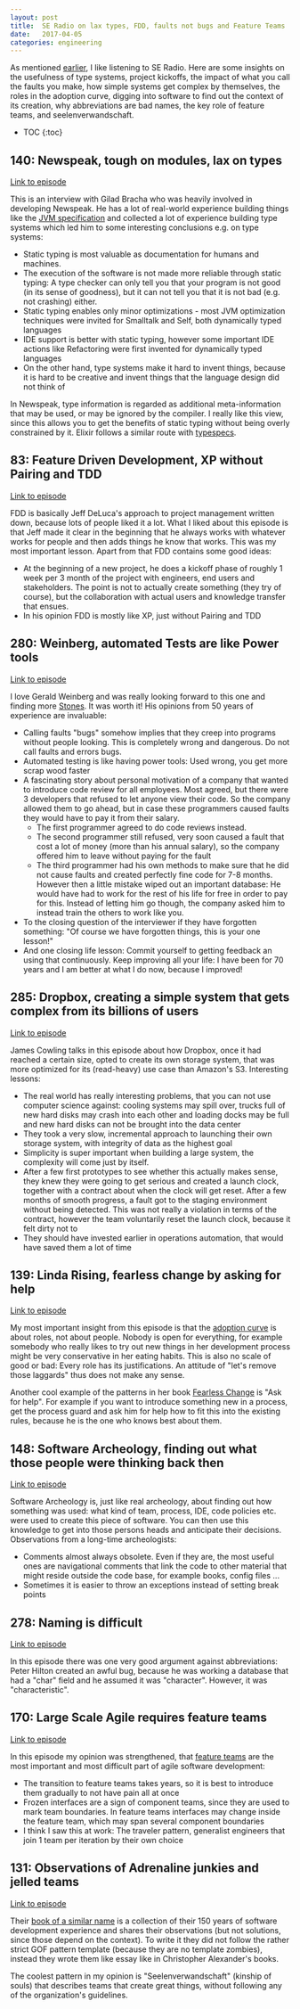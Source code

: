 ```yaml
---
layout: post
title:  SE Radio on lax types, FDD, faults not bugs and Feature Teams
date:   2017-04-05
categories: engineering
---
```


As mentioned [earlier](/engineering/2016/12/15/SE-Radio1.html), I like listening to SE Radio. Here are some insights on the usefulness of type systems, project kickoffs, the impact of what you call the faults you make, how simple systems get complex by themselves, the roles in the adoption curve, digging into software to find out the context of its creation, why abbreviations are bad names, the key role of feature teams, and seelenverwandschaft.

* TOC
{:toc}

## 140: Newspeak, tough on modules, lax on types
[Link to episode](http://www.se-radio.net/2009/07/episode-140-newspeak-and-pluggable-types-with-gilad-bracha/)

This is an interview with Gilad Bracha who was heavily involved in developing Newspeak. He has a lot of real-world experience building things like the [JVM specification](https://docs.oracle.com/javase/specs/jvms/se8/jvms8.pdf) and collected a lot of experience building type systems which led him to some interesting conclusions e.g. on type systems:

  * Static typing is most valuable as documentation for humans and machines. 
  * The execution of the software is not made more reliable through static typing: A type checker can only tell you that your program is not good (in its sense of goodness), but it can not tell you that it is not bad (e.g. not crashing) either. 
  * Static typing enables only minor optimizations - most JVM optimization techniques were invited for Smalltalk and Self, both dynamically typed languages
  * IDE support is better with static typing, however some important IDE actions like Refactoring were first invented for dynamically typed languages
  * On the other hand, type systems make it hard to invent things, because it is hard to be creative and invent things that the language design did not think of

In Newspeak, type information is regarded as additional meta-information that may be used, or may be ignored by the compiler. I really like this view, since this allows you to get the benefits of static typing without being overly constrained by it. Elixir follows a similar route with [typespecs](http://elixir-lang.org/getting-started/typespecs-and-behaviours.html).

## 83: Feature Driven Development, XP without Pairing and TDD
[Link to episode](http://www.se-radio.net/2008/01/episode-83-jeff-deluca-on-feature-driven-development/)

FDD is basically Jeff DeLuca's approach to project management written down, because lots of people liked it a lot. What I liked about this episode is that Jeff made it clear in the beginning that he always works with whatever works for people and then adds things he know that works. This was my most important lesson. Apart from that FDD contains some good ideas:

  * At the beginning of a new project, he does a kickoff phase of roughly 1 week per 3 month of the project with engineers, end users and stakeholders. The point is not to actually create something (they try of course), but the collaboration with actual users and knowledge transfer that ensues.
  * In his opinion FDD is mostly like XP, just without Pairing and TDD

## 280: Weinberg, automated Tests are like Power tools
[Link to episode](http://www.se-radio.net/2017/01/se-radio-episode-280-gerald-weinberg-on-bugs-errors-and-software-quality/)

I love Gerald Weinberg and was really looking forward to this one and finding more [Stones](http://www.geraldmweinberg.com/Site/On_Writing.html). It was worth it! His opinions from 50 years of experience are invaluable:

  * Calling faults "bugs" somehow implies that they creep into programs without people looking. This is completely wrong and dangerous. Do not call faults and errors bugs.
  * Automated testing is like having power tools: Used wrong, you get more scrap wood faster
  * A fascinating story about personal motivation of a company that wanted to introduce code review for all employees. Most agreed, but there were 3 developers that refused to let anyone view their code. So the company allowed them to go ahead, but in case these programmers caused faults they would have to pay it from their salary. 
    + The first programmer agreed to do code reviews instead.
    + The second programmer still refused, very soon caused a fault that cost a lot of money (more than his annual salary), so the company offered him to leave without paying for the fault
    + The third programmer had his own methods to make sure that he did not cause faults and created perfectly fine code for 7-8 months. However then a little mistake wiped out an important database: He would have had to work for the rest of his life for free in order to pay for this. Instead of letting him go though, the company asked him to instead train the others to work like you.
  * To the closing question of the interviewer if they have forgotten something: "Of course we have forgotten things, this is your one lesson!"
  * And one closing life lesson: Commit yourself to getting feedback an using that continuously. Keep improving all your life: I have been for 70 years and I am better at what I do now, because I improved!


## 285: Dropbox, creating a simple system that gets complex from its billions of users
[Link to episode](http://www.se-radio.net/2017/03/se-radio-episode-285-james-cowling-on-dropboxs-distributed-storage-system/)

James Cowling talks in this episode about how Dropbox, once it had reached a certain size, opted to create its own storage system, that was more optimized for its (read-heavy) use case than Amazon's S3. Interesting lessons:

  * The real world has really interesting problems, that you can not use computer science against: cooling systems may spill over, trucks full of new hard disks may crash into each other and loading docks may be full and new hard disks can not be brought into the data center
  * They took a very slow, incremental approach to launching their own storage system, with integrity of data as the highest goal
  * Simplicity is super important when building a large system, the complexity will come just by itself.
  * After a few first prototypes to see whether this actually makes sense, they knew they were going to get serious and created a launch clock, together with a contract about when the clock will get reset. After a few months of smooth progress, a fault got to the staging environment without being detected. This was not really a violation in terms of the contract, however the team voluntarily reset the launch clock, because it felt dirty not to
  * They should have invested earlier in operations automation, that would have saved them a lot of time

## 139: Linda Rising, fearless change by asking for help
[Link to episode](http://www.se-radio.net/2009/06/episode-139-fearless-change-with-linda-rising/)

My most important insight from this episode is that the [adoption curve](https://en.wikipedia.org/wiki/Technology_adoption_life_cycle) is about roles, not about people. Nobody is open for everything, for example somebody who really likes to try out new things in her development process might be very conservative in her eating habits. This is also no scale of good or bad: Every role has its justifications. An attitude of "let's remove those laggards" thus does not make any sense.

Another cool example of the patterns in her book [Fearless Change](http://www.fearlesschangepatterns.com/) is "Ask for help". For example if you want to introduce something new in a process, get the process guard and ask him for help how to fit this into the existing rules, because he is the one who knows best about them.

## 148: Software Archeology, finding out what those people were thinking back then
[Link to episode](http://www.se-radio.net/2009/11/episode-148-software-archaeology-with-dave-thomas/)

Software Archeology is, just like real archeology, about finding out how something was used: what kind of team, process, IDE, code policies etc. were used to create this piece of software. You can then use this knowledge to get into those persons heads and anticipate their decisions. Observations from a long-time archeologists:

  * Comments almost always obsolete. Even if they are, the most useful ones are navigational comments that link the code to other material that might reside outside the code base, for example books, config files ...
  * Sometimes it is easier to throw an exceptions instead of setting break points

## 278: Naming is difficult
[Link to episode](http://www.se-radio.net/2016/12/se-radio-episode-278-peter-hilton-on-naming/)

In this episode there was one very good argument against abbreviations: Peter Hilton created an awful bug, because he was working a database that had a "char" field and he assumed it was "character". However, it was "characteristic".


## 170: Large Scale Agile requires feature teams
[Link to episode](http://www.se-radio.net/2011/01/episode-170-large-agile-software-development-with-bas-vodde/)

In this episode my opinion was strengthened, that [feature teams](https://less.works/less/structure/feature-teams.html) are the most important and most difficult part of agile software development:

  * The transition to feature teams takes years, so it is best to introduce them gradually to not have pain all at once
  * Frozen interfaces are a sign of component teams, since they are used to mark team boundaries. In feature teams interfaces may change inside the feature team, which may span several component boundaries
  * I think I saw this at work: The traveler pattern, generalist engineers that join 1 team per iteration by their own choice


## 131: Observations of Adrenaline junkies and jelled teams
[Link to episode](http://www.se-radio.net/2009/04/episode-131-adrenaline-junkies-with-demarco-and-hruschka/)

Their [book of a similar name](https://www.amazon.de/Adrenaline-Junkies-Template-Zombies-Understanding/dp/0932633676) is a collection of their 150 years of software development experience and shares their observations (but not solutions, since those depend on the context). To write it they did not follow the rather strict GOF pattern template (because they are no template zombies), instead they wrote them like essay like in Christopher Alexander's books.

The coolest pattern in my opinion is "Seelenverwandschaft" (kinship of souls) that describes teams that create great things, without following any of the organization's guidelines.